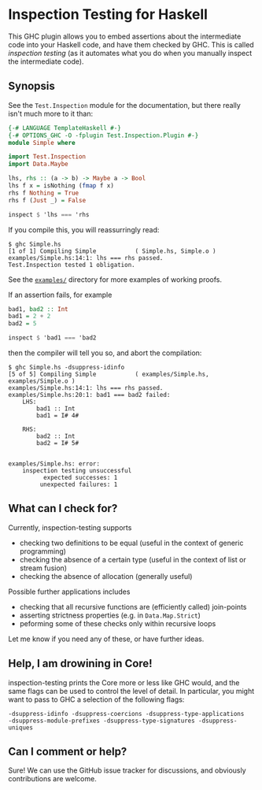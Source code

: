 Inspection Testing for Haskell
==============================

This GHC plugin allows you to embed assertions about the intermediate code into
your Haskell code, and have them checked by GHC. This is called _inspection
testing_ (as it automates what you do when you manually inspect the
intermediate code).

Synopsis
--------

See the `Test.Inspection` module for the documentation, but there really isn't much
more to it than:

```haskell
{-# LANGUAGE TemplateHaskell #-}
{-# OPTIONS_GHC -O -fplugin Test.Inspection.Plugin #-}
module Simple where

import Test.Inspection
import Data.Maybe

lhs, rhs :: (a -> b) -> Maybe a -> Bool
lhs f x = isNothing (fmap f x)
rhs f Nothing = True
rhs f (Just _) = False

inspect $ 'lhs === 'rhs
```

If you compile this, you will reassurringly read:

```
$ ghc Simple.hs
[1 of 1] Compiling Simple           ( Simple.hs, Simple.o )
examples/Simple.hs:14:1: lhs === rhs passed.
Test.Inspection tested 1 obligation.
```

See the [`examples/`](examples/) directory for more examples of working proofs.

If an assertion fails, for example

```haskell
bad1, bad2 :: Int
bad1 = 2 + 2
bad2 = 5

inspect $ 'bad1 === 'bad2
```
then the compiler will tell you so, and abort the compilation:
```
$ ghc Simple.hs -dsuppress-idinfo
[5 of 5] Compiling Simple           ( examples/Simple.hs, examples/Simple.o )
examples/Simple.hs:14:1: lhs === rhs passed.
examples/Simple.hs:20:1: bad1 === bad2 failed:
    LHS:
        bad1 :: Int
        bad1 = I# 4#

    RHS:
        bad2 :: Int
        bad2 = I# 5#


examples/Simple.hs: error:
    inspection testing unsuccessful
          expected successes: 1
         unexpected failures: 1
```

What can I check for?
---------------------

Currently, inspection-testing supports

 * checking two definitions to be equal (useful in the context of generic programming)
 * checking the absence of a certain type (useful in the context of list or stream fusion)
 * checking the absence of allocation (generally useful)

Possible further applications includes

 * checking that all recursive functions are (efficiently called) join-points
 * asserting strictness properties (e.g. in `Data.Map.Strict`)
 * peforming some of these checks only within recursive loops

Let me know if you need any of these, or have further ideas.

Help, I am drowining in Core!
-----------------------------

inspection-testing prints the Core more or less like GHC would, and the same
flags can be used to control the level of detail. In particular, you might want
to pass to GHC a selection of the following flags:

    -dsuppress-idinfo -dsuppress-coercions -dsuppress-type-applications
    -dsuppress-module-prefixes -dsuppress-type-signatures -dsuppress-uniques

Can I comment or help?
----------------------

Sure! We can use the GitHub issue tracker for discussions, and obviously
contributions are welcome.

